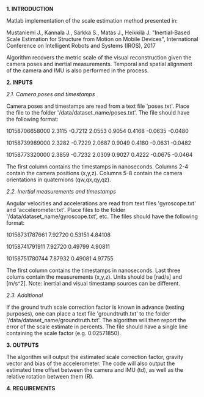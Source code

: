**1. INTRODUCTION**

Matlab implementation of the scale estimation method presented in:

Mustaniemi J., Kannala J., Särkkä S., Matas J., Heikkilä J.
"Inertial-Based Scale Estimation for Structure from Motion
on Mobile Devices", International Conference on Intelligent 
Robots and Systems (IROS), 2017

Algorithm recovers the metric scale of the visual reconstruction
given the camera poses and inertial measurements. Temporal and 
spatial alignment of the camera and IMU is also performed in the
process.


**2. INPUTS**

  *2.1. Camera poses and timestamps*

  Camera poses and timestamps are read from a text file 'poses.txt'.
  Place the file to the folder '/data/dataset_name/poses.txt'. The
  file should have the following format:

  10158706658000 2.3115 -0.7212 2.0553 0.9054 0.4168 -0.0635 -0.0480
		
  10158739989000 2.3282 -0.7229 2.0687 0.9049 0.4180 -0.0631 -0.0482
		
  10158773320000 2.3859 -0.7232 2.0309 0.9027 0.4222 -0.0675 -0.0464

  The first column contains the timestamps in nanoseconds. Columns 2-4
  contain the camera positions (x,y,z). Columns 5-8 contain the
  camera orientations in quaternions (qw,qx,qy,qz).

  *2.2. Inertial measurements and timestamps*

  Angular velocities and accelerations are read from text files
  'gyroscope.txt' and 'accelerometer.txt'. Place files to the folder 
  '/data/dataset_name/gyroscope.txt', etc. The files should have the 
  following format:

  10158731787661 7.92720 0.53151 4.84108
		
  10158741791911 7.92720 0.49799 4.90811
		
  10158751780744 7.87932 0.49081 4.97755

  The first column contains the timestamps in nanoseconds. Last three
  colums contain the measurements (x,y,z). Units should be [rad/s] and
  [m/s^2]. Note: inertial and visual timestamp sources can be different.

  *2.3. Additional*

  If the ground truth scale correction factor is known in advance 
  (testing purposes), one can place a text file 'groundtruth.txt' to the 
  folder '/data/dataset_name/groundtruth.txt'. The algorithm will then 
  report the error of the scale estimate in percents. The file should
  have a single line containing the scale factor (e.g. 0.02571850).


**3. OUTPUTS**

  The algorithm will output the estimated scale correction factor,
  gravity vector and bias of the accelerometer. The code will also 
  output the estimated time offset between the camera and IMU (td), 
  as well as the relative rotation between them (R).


**4. REQUIREMENTS**
